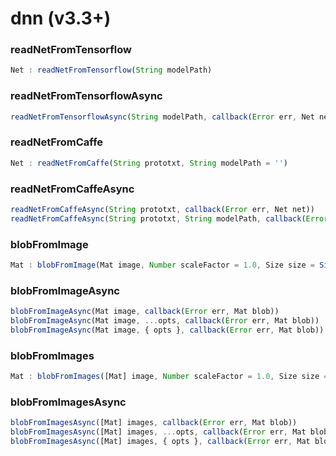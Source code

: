# dnn (v3.3+)

<a name="readNetFromTensorflow"></a>

### readNetFromTensorflow
``` javascript
Net : readNetFromTensorflow(String modelPath)
```

<a name="readNetFromTensorflowAsync"></a>

### readNetFromTensorflowAsync
``` javascript
readNetFromTensorflowAsync(String modelPath, callback(Error err, Net net))
```

<a name="readNetFromCaffe"></a>

### readNetFromCaffe
``` javascript
Net : readNetFromCaffe(String prototxt, String modelPath = '')
```

<a name="readNetFromCaffeAsync"></a>

### readNetFromCaffeAsync
``` javascript
readNetFromCaffeAsync(String prototxt, callback(Error err, Net net))
readNetFromCaffeAsync(String prototxt, String modelPath, callback(Error err, Net net))
```

<a name="blobFromImage"></a>

### blobFromImage
``` javascript
Mat : blobFromImage(Mat image, Number scaleFactor = 1.0, Size size = Size(), Vec3 mean = Vec3(), Boolean swapRB = true)
```

<a name="blobFromImageAsync"></a>

### blobFromImageAsync
``` javascript
blobFromImageAsync(Mat image, callback(Error err, Mat blob))
blobFromImageAsync(Mat image, ...opts, callback(Error err, Mat blob))
blobFromImageAsync(Mat image, { opts }, callback(Error err, Mat blob))
```

<a name="blobFromImages"></a>

### blobFromImages
``` javascript
Mat : blobFromImages([Mat] image, Number scaleFactor = 1.0, Size size = Size(), Vec3 mean = Vec3(), Boolean swapRB = true)
```

<a name="blobFromImagesAsync"></a>

### blobFromImagesAsync
``` javascript
blobFromImagesAsync([Mat] images, callback(Error err, Mat blob))
blobFromImagesAsync([Mat] images, ...opts, callback(Error err, Mat blob))
blobFromImagesAsync([Mat] images, { opts }, callback(Error err, Mat blob))
```

